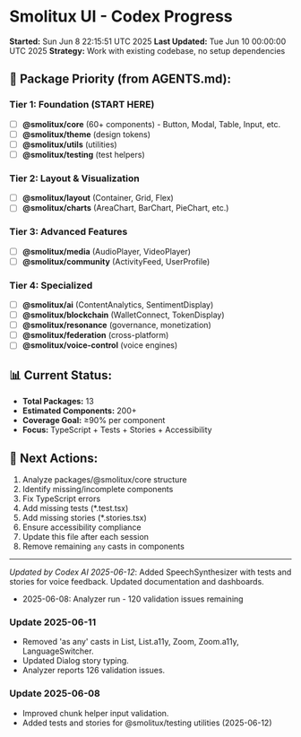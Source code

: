 # Smolitux UI - Codex Progress

**Started:** Sun Jun 8 22:15:51 UTC 2025
**Last Updated:** Tue Jun 10 00:00:00 UTC 2025
**Strategy:** Work with existing codebase, no setup dependencies

## 🎯 Package Priority (from AGENTS.md):

### Tier 1: Foundation (START HERE)

- [ ] **@smolitux/core** (60+ components) - Button, Modal, Table, Input, etc.
- [ ] **@smolitux/theme** (design tokens)
- [ ] **@smolitux/utils** (utilities)
- [ ] **@smolitux/testing** (test helpers)

### Tier 2: Layout & Visualization

- [ ] **@smolitux/layout** (Container, Grid, Flex)
- [ ] **@smolitux/charts** (AreaChart, BarChart, PieChart, etc.)

### Tier 3: Advanced Features

- [ ] **@smolitux/media** (AudioPlayer, VideoPlayer)
- [ ] **@smolitux/community** (ActivityFeed, UserProfile)

### Tier 4: Specialized

- [ ] **@smolitux/ai** (ContentAnalytics, SentimentDisplay)
- [ ] **@smolitux/blockchain** (WalletConnect, TokenDisplay)
- [ ] **@smolitux/resonance** (governance, monetization)
- [ ] **@smolitux/federation** (cross-platform)
- [ ] **@smolitux/voice-control** (voice engines)

## 📊 Current Status:

- **Total Packages:** 13
- **Estimated Components:** 200+
- **Coverage Goal:** ≥90% per component
- **Focus:** TypeScript + Tests + Stories + Accessibility

## 🚀 Next Actions:

1. Analyze packages/@smolitux/core structure
2. Identify missing/incomplete components
3. Fix TypeScript errors
4. Add missing tests (\*.test.tsx)
5. Add missing stories (\*.stories.tsx)
6. Ensure accessibility compliance
7. Update this file after each session
8. Remove remaining `any` casts in components

---

_Updated by Codex AI_
_2025-06-12_: Added SpeechSynthesizer with tests and stories for voice feedback. Updated documentation and dashboards.
- 2025-06-08: Analyzer run - 120 validation issues remaining
### Update 2025-06-11
- Removed 'as any' casts in List, List.a11y, Zoom, Zoom.a11y, LanguageSwitcher.
- Updated Dialog story typing.
- Analyzer reports 126 validation issues.
### Update 2025-06-08
- Improved chunk helper input validation.
- Added tests and stories for @smolitux/testing utilities (2025-06-12)
